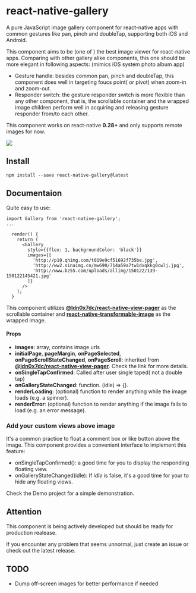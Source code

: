 # react-native-gallery

A pure JavaScript image gallery component for react-native apps with common gestures like pan, pinch and doubleTap, supporting both iOS and Android.

This component aims to be (one of ) the best image viewer for react-native apps. Comparing with other gallery alike components, this one should be more elegant in following aspects: (mimics iOS system photo album app)

* Gesture handle: besides common pan, pinch and doubleTap, this component does well in targeting foucs point( or pivot) when zoom-in and zoom-out.
* Responder switch: the gesture responder switch is more flexible than any other component, that is, the scrollable container and the wrapped image children perform well in acquiring and releasing gesture responder from/to each other.

This component works on react-native **0.28+** and only supports remote images for now.

![](Demo/demo.gif)



## Install

`npm install --save react-native-gallery@latest`



## Documentaion

Quite easy to use:

```
import Gallery from 'react-native-gallery';
...

  render() {
    return (
      <Gallery
        style={{flex: 1, backgroundColor: 'black'}}
        images={[
          'http://p10.qhimg.com/t019e9cf51692f735be.jpg',
          'http://ww2.sinaimg.cn/mw690/714a59a7tw1dxqkkg0cwlj.jpg',
          'http://www.bz55.com/uploads/allimg/150122/139-150122145421.jpg'
        ]}
      />
    );
  }
```

This component utilizes **[@ldn0x7dc/react-native-view-pager](https://github.com/ldn0x7dc/react-native-view-pager)** as the scrollable container and **[react-native-transformable-image](https://github.com/ldn0x7dc/react-native-transformable-image)** as the wrapped image. 

#### Props

* **images**: array, contains image urls
* **initialPage**, **pageMargin**, **onPageSelected**, **onPageScrollStateChanged**, **onPageScroll**: inherited from **[@ldn0x7dc/react-native-view-pager](https://github.com/ldn0x7dc/react-native-view-pager)**. Check the link for more details.
* **onSingleTapConfirmed**: Called after user single taped( not a double tap)
* **onGalleryStateChanged**: function. (idle) => {}.
* **renderLoading**: (optional) function to render anything while the image loads (e.g. a spinner).
* **renderError**: (optional) function to render anything if the image fails to load (e.g. an error message).




### Add your custom views above image

It's a common practice to float a comment box or like button above the image. This component provides a convenient interface to implement this feature:

- onSingleTapConfirmed(): a good time for you to display the responding floating view. 
- onGalleryStateChanged(idle): If *idle* is false, it's a good time for your to hide any floating views.

Check the Demo project for a simple demonstration.



## Attention

This component is being actively developed but should be ready for production realease.

If you encounter any problem that seems unnormal, just create an issue or check out the latest release.


## TODO

* Dump off-screen images for better performance if needed